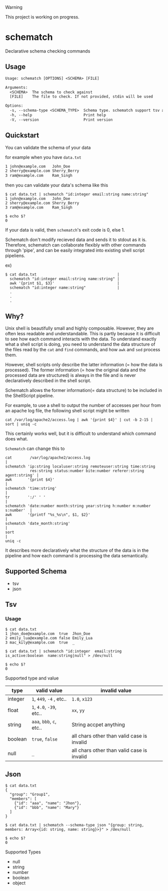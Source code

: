 > [!WARNING]
> This project is working on progress.

# schematch
Declarative schema checking commands

## Usage

```txt
Usage: schematch [OPTIONS] <SCHEMA> [FILE]

Arguments:
  <SCHEMA>  The schema to check against
  [FILE]    The file to check. If not provided, stdin will be used

Options:
  -s, --schema-type <SCHEMA_TYPE>  Schema type. schematch support tsv and json, If not provided tsv will be used [default: tsv] [possible values: tsv, json]
  -h, --help                       Print help
  -V, --version                    Print version
```

## Quickstart

You can validate the schema of your data

for example when you have `data.txt`

```txt
1 john@example.com   John_Doe
2 sherry@example.com Sherry_Berry
3 ram@example.com    Ram_Singh
```

then you can validate your data's schema like this

```
$ cat data.txt | schematch "id:integer email:string name:string"
1 john@example.com   John_Doe
2 sherry@example.com Sherry_Berry
3 ram@example.com    Ram_Singh

$ echo $?
0
```


If your data is valid, then `schematch`'s exit code is 0, else 1.


Schematch don't modify recieved data and sends it to stdout as it is. Therefore, schematch can collaborate flexibly with other commands through 'pipe', and can be easily integrated into existing shell script pipeliens.

ex)

```terminal
$ cat data.txt                                    |
  schematch "id:integer email:string name:string" |
  awk '{print $1, $3}'                            |
  schematch "id:integer name:string"              |
  .
  .
  .
```

## Why?

Unix shell is beautifully small and highly composable. However, they are often less readable and understandable. This is partly because it is difficult to see how each command interacts with the data. To understand exactly what a shell script is doing, you need to understand the data structure of the files read by the `cat` and `find` commands, and how `awk` and `sed` process them.

However, shell scripts only describe the latter information (= how the data is processed). The former information (= how the original data and the processed data are structured) is always in the file and is never declaratively described in the shell script.

Schematch allows the former information(= data structure) to be included in the ShellScript pipeline.

For example, to use a shell to output the number of accesses per hour from an apache log file, the following shell script might be written

`cat /var/log/apache2/access.log | awk '{print $4}' | cut -b 2-15 | sort | uniq -c`

This certainly works well, but it is difficult to understand which command does what.

`Schematch` can change this to

```shell
cat        /var/log/apache2/access.log                                       |
schematch 'ip:string localuser:string remoteuser:string time:string 
           res:string status:number bite:number referer:string agent:string' |
awk       '{print $4}'                                                       |
schematch 'time:string'                                                      |
tr        ':/' ' '                                                           |
schematch 'date:number month:string year:string h:number m:number s:number'  |
awk       '{printf "%s_%s\n", $1, $2}'                                       |
schematch 'date_month:string'                                                |
sort                                                                         |
uniq -c
```

It describes more declaratively what the structure of the data is in the pipeline and how each command is processing the data semantically.

## Supported Schema

- tsv
- json

## Tsv

### Usage

```terminal
$ cat data.txt
1 jhon_doe@example.com  true  Jhon_Doe
2 emily_lua@example.com false Emily_Lua
3 mac_kily@example.com  true  _
```

```terminal
$ cat data.txt | schematch "id:integer  email:string  is_active:boolean  name:string|null" > /dev/null

$ echo $?
0
```

Supported type and value

| type | valid value | invalid value |
| -- | --| -- |
| integer |  `1`, `449`, `-4` , etc.. | `1.0`, `x123` |
| float   |  `1`, `4.0`, `-39`, etc.. | `xx`, `yy` |
| string  |  `aaa`, `bbb`, `c`, etc.. | String accpet anything |
| boolean |  `true`, `false` | all chars other than valid case is invalid |
| null    |  `_` | all chars other than valid case is invalid |


## Json

```terminal
$ cat data.txt
{
  "group": "Group1",
  "members": [
    {"id": "aaa", "name": "Jhon"},
    {"id": "bbb", "name": "Mary"}
  ]
}
```

```terminal
$ cat data.txt | schematch --schema-type json "{group: string, members: Array<{id: string, name: string}>}" > /dev/null

$ echo $?
0
```

Supported Types

- null
- string
- number
- boolean
- object
